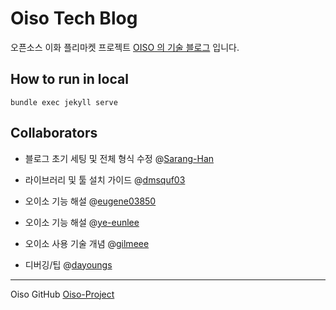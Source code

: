 # Oiso Tech Blog

오픈소스 이화 플리마켓 프로젝트 [OISO 의 기술 블로그](https://sarang-han.github.io/) 입니다.


## How to run in local
```
bundle exec jekyll serve
```


## Collaborators


- 블로그 초기 세팅 및 전체 형식 수정 @[Sarang-Han](https://github.com/Sarang-Han) 

- 라이브러리 및 툴 설치 가이드 @[dmsquf03](https://github.com/dmsquf03)

- 오이소 기능 해설 @[eugene03850](https://github.com/eugene03850)

- 오이소 기능 해설 @[ye-eunlee](https://github.com/ye-eunlee)

- 오이소 사용 기술 개념 @[gilmeee](https://github.com/gilmeee)

- 디버깅/팁 @[dayoungs](https://github.com/dayoungs)

---

Oiso GitHub [Oiso-Project](https://github.com/Sarang-Han/Oiso) <br>
